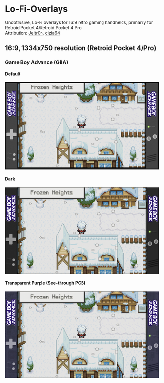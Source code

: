 # Lo-Fi-Overlays
Unobtrusive, Lo-Fi overlays for 16:9 retro gaming handhelds, primarily for Retroid Pocket 4/Retroid Pocket 4 Pro.  
Attribution: [Jeltr0n](https://github.com/Jeltr0n/Retro-Overlays), [cizia64](https://github.com/cizia64/CrossMix-OS)

## 16:9, 1334x750 resolution (Retroid Pocket 4/Pro) ##
### Game Boy Advance (GBA) ###
#### Default ####
<img src="preview/gba.png" alt="gba" width="600px">

#### Dark ####
<img src="preview/gba-dark.png" alt="gba-dark" width="600px">

#### Transparent Purple (See-through PCB) ####
<img src="preview/gba-transparent-purple.png" alt="gba-transparent-purple" width="600px">


